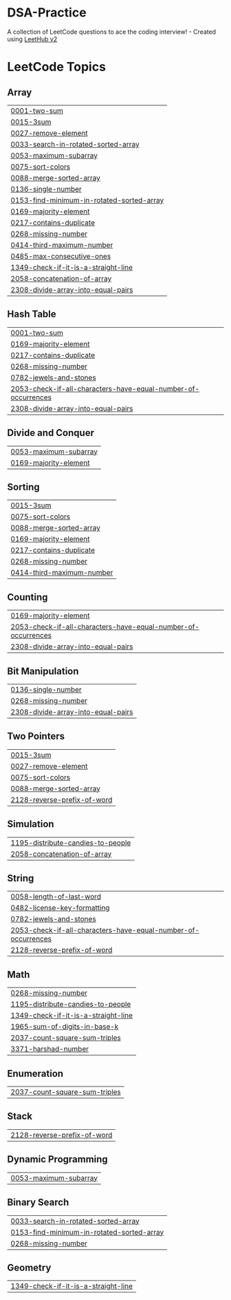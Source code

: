# DSA-Practice
A collection of LeetCode questions to ace the coding interview! - Created using [LeetHub v2](https://github.com/arunbhardwaj/LeetHub-2.0)

<!---LeetCode Topics Start-->
# LeetCode Topics
## Array
|  |
| ------- |
| [0001-two-sum](https://github.com/githubpradyumn/DSA-Practice/tree/master/0001-two-sum) |
| [0015-3sum](https://github.com/githubpradyumn/DSA-Practice/tree/master/0015-3sum) |
| [0027-remove-element](https://github.com/githubpradyumn/DSA-Practice/tree/master/0027-remove-element) |
| [0033-search-in-rotated-sorted-array](https://github.com/githubpradyumn/DSA-Practice/tree/master/0033-search-in-rotated-sorted-array) |
| [0053-maximum-subarray](https://github.com/githubpradyumn/DSA-Practice/tree/master/0053-maximum-subarray) |
| [0075-sort-colors](https://github.com/githubpradyumn/DSA-Practice/tree/master/0075-sort-colors) |
| [0088-merge-sorted-array](https://github.com/githubpradyumn/DSA-Practice/tree/master/0088-merge-sorted-array) |
| [0136-single-number](https://github.com/githubpradyumn/DSA-Practice/tree/master/0136-single-number) |
| [0153-find-minimum-in-rotated-sorted-array](https://github.com/githubpradyumn/DSA-Practice/tree/master/0153-find-minimum-in-rotated-sorted-array) |
| [0169-majority-element](https://github.com/githubpradyumn/DSA-Practice/tree/master/0169-majority-element) |
| [0217-contains-duplicate](https://github.com/githubpradyumn/DSA-Practice/tree/master/0217-contains-duplicate) |
| [0268-missing-number](https://github.com/githubpradyumn/DSA-Practice/tree/master/0268-missing-number) |
| [0414-third-maximum-number](https://github.com/githubpradyumn/DSA-Practice/tree/master/0414-third-maximum-number) |
| [0485-max-consecutive-ones](https://github.com/githubpradyumn/DSA-Practice/tree/master/0485-max-consecutive-ones) |
| [1349-check-if-it-is-a-straight-line](https://github.com/githubpradyumn/DSA-Practice/tree/master/1349-check-if-it-is-a-straight-line) |
| [2058-concatenation-of-array](https://github.com/githubpradyumn/DSA-Practice/tree/master/2058-concatenation-of-array) |
| [2308-divide-array-into-equal-pairs](https://github.com/githubpradyumn/DSA-Practice/tree/master/2308-divide-array-into-equal-pairs) |
## Hash Table
|  |
| ------- |
| [0001-two-sum](https://github.com/githubpradyumn/DSA-Practice/tree/master/0001-two-sum) |
| [0169-majority-element](https://github.com/githubpradyumn/DSA-Practice/tree/master/0169-majority-element) |
| [0217-contains-duplicate](https://github.com/githubpradyumn/DSA-Practice/tree/master/0217-contains-duplicate) |
| [0268-missing-number](https://github.com/githubpradyumn/DSA-Practice/tree/master/0268-missing-number) |
| [0782-jewels-and-stones](https://github.com/githubpradyumn/DSA-Practice/tree/master/0782-jewels-and-stones) |
| [2053-check-if-all-characters-have-equal-number-of-occurrences](https://github.com/githubpradyumn/DSA-Practice/tree/master/2053-check-if-all-characters-have-equal-number-of-occurrences) |
| [2308-divide-array-into-equal-pairs](https://github.com/githubpradyumn/DSA-Practice/tree/master/2308-divide-array-into-equal-pairs) |
## Divide and Conquer
|  |
| ------- |
| [0053-maximum-subarray](https://github.com/githubpradyumn/DSA-Practice/tree/master/0053-maximum-subarray) |
| [0169-majority-element](https://github.com/githubpradyumn/DSA-Practice/tree/master/0169-majority-element) |
## Sorting
|  |
| ------- |
| [0015-3sum](https://github.com/githubpradyumn/DSA-Practice/tree/master/0015-3sum) |
| [0075-sort-colors](https://github.com/githubpradyumn/DSA-Practice/tree/master/0075-sort-colors) |
| [0088-merge-sorted-array](https://github.com/githubpradyumn/DSA-Practice/tree/master/0088-merge-sorted-array) |
| [0169-majority-element](https://github.com/githubpradyumn/DSA-Practice/tree/master/0169-majority-element) |
| [0217-contains-duplicate](https://github.com/githubpradyumn/DSA-Practice/tree/master/0217-contains-duplicate) |
| [0268-missing-number](https://github.com/githubpradyumn/DSA-Practice/tree/master/0268-missing-number) |
| [0414-third-maximum-number](https://github.com/githubpradyumn/DSA-Practice/tree/master/0414-third-maximum-number) |
## Counting
|  |
| ------- |
| [0169-majority-element](https://github.com/githubpradyumn/DSA-Practice/tree/master/0169-majority-element) |
| [2053-check-if-all-characters-have-equal-number-of-occurrences](https://github.com/githubpradyumn/DSA-Practice/tree/master/2053-check-if-all-characters-have-equal-number-of-occurrences) |
| [2308-divide-array-into-equal-pairs](https://github.com/githubpradyumn/DSA-Practice/tree/master/2308-divide-array-into-equal-pairs) |
## Bit Manipulation
|  |
| ------- |
| [0136-single-number](https://github.com/githubpradyumn/DSA-Practice/tree/master/0136-single-number) |
| [0268-missing-number](https://github.com/githubpradyumn/DSA-Practice/tree/master/0268-missing-number) |
| [2308-divide-array-into-equal-pairs](https://github.com/githubpradyumn/DSA-Practice/tree/master/2308-divide-array-into-equal-pairs) |
## Two Pointers
|  |
| ------- |
| [0015-3sum](https://github.com/githubpradyumn/DSA-Practice/tree/master/0015-3sum) |
| [0027-remove-element](https://github.com/githubpradyumn/DSA-Practice/tree/master/0027-remove-element) |
| [0075-sort-colors](https://github.com/githubpradyumn/DSA-Practice/tree/master/0075-sort-colors) |
| [0088-merge-sorted-array](https://github.com/githubpradyumn/DSA-Practice/tree/master/0088-merge-sorted-array) |
| [2128-reverse-prefix-of-word](https://github.com/githubpradyumn/DSA-Practice/tree/master/2128-reverse-prefix-of-word) |
## Simulation
|  |
| ------- |
| [1195-distribute-candies-to-people](https://github.com/githubpradyumn/DSA-Practice/tree/master/1195-distribute-candies-to-people) |
| [2058-concatenation-of-array](https://github.com/githubpradyumn/DSA-Practice/tree/master/2058-concatenation-of-array) |
## String
|  |
| ------- |
| [0058-length-of-last-word](https://github.com/githubpradyumn/DSA-Practice/tree/master/0058-length-of-last-word) |
| [0482-license-key-formatting](https://github.com/githubpradyumn/DSA-Practice/tree/master/0482-license-key-formatting) |
| [0782-jewels-and-stones](https://github.com/githubpradyumn/DSA-Practice/tree/master/0782-jewels-and-stones) |
| [2053-check-if-all-characters-have-equal-number-of-occurrences](https://github.com/githubpradyumn/DSA-Practice/tree/master/2053-check-if-all-characters-have-equal-number-of-occurrences) |
| [2128-reverse-prefix-of-word](https://github.com/githubpradyumn/DSA-Practice/tree/master/2128-reverse-prefix-of-word) |
## Math
|  |
| ------- |
| [0268-missing-number](https://github.com/githubpradyumn/DSA-Practice/tree/master/0268-missing-number) |
| [1195-distribute-candies-to-people](https://github.com/githubpradyumn/DSA-Practice/tree/master/1195-distribute-candies-to-people) |
| [1349-check-if-it-is-a-straight-line](https://github.com/githubpradyumn/DSA-Practice/tree/master/1349-check-if-it-is-a-straight-line) |
| [1965-sum-of-digits-in-base-k](https://github.com/githubpradyumn/DSA-Practice/tree/master/1965-sum-of-digits-in-base-k) |
| [2037-count-square-sum-triples](https://github.com/githubpradyumn/DSA-Practice/tree/master/2037-count-square-sum-triples) |
| [3371-harshad-number](https://github.com/githubpradyumn/DSA-Practice/tree/master/3371-harshad-number) |
## Enumeration
|  |
| ------- |
| [2037-count-square-sum-triples](https://github.com/githubpradyumn/DSA-Practice/tree/master/2037-count-square-sum-triples) |
## Stack
|  |
| ------- |
| [2128-reverse-prefix-of-word](https://github.com/githubpradyumn/DSA-Practice/tree/master/2128-reverse-prefix-of-word) |
## Dynamic Programming
|  |
| ------- |
| [0053-maximum-subarray](https://github.com/githubpradyumn/DSA-Practice/tree/master/0053-maximum-subarray) |
## Binary Search
|  |
| ------- |
| [0033-search-in-rotated-sorted-array](https://github.com/githubpradyumn/DSA-Practice/tree/master/0033-search-in-rotated-sorted-array) |
| [0153-find-minimum-in-rotated-sorted-array](https://github.com/githubpradyumn/DSA-Practice/tree/master/0153-find-minimum-in-rotated-sorted-array) |
| [0268-missing-number](https://github.com/githubpradyumn/DSA-Practice/tree/master/0268-missing-number) |
## Geometry
|  |
| ------- |
| [1349-check-if-it-is-a-straight-line](https://github.com/githubpradyumn/DSA-Practice/tree/master/1349-check-if-it-is-a-straight-line) |
<!---LeetCode Topics End-->